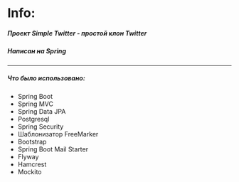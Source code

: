 # Info:
##### Проект *Simple Twitter* - простой клон Twitter
##### Написан на *Spring*

***

##### Что было использовано:
- Spring Boot
- Spring MVC
- Spring Data JPA
- Postgresql
- Spring Security
- Шаблонизатор FreeMarker
- Bootstrap
- Spring Boot Mail Starter
- Flyway
- Hamcrest
- Mockito
